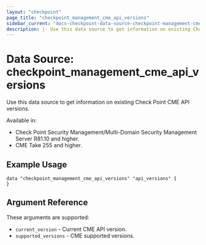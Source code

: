```yaml
---
layout: "checkpoint"
page_title: "checkpoint_management_cme_api_versions"
sidebar_current: "docs-checkpoint-data-source-checkpoint-management-cme-api-versions"
description: |- Use this data source to get information on existing Check Point CME API versions.
---
```


# Data Source: checkpoint_management_cme_api_versions

Use this data source to get information on existing Check Point CME API versions.

Available in:

- Check Point Security Management/Multi-Domain Security Management Server R81.10 and higher.
- CME Take 255 and higher.

## Example Usage

```hcl
data "checkpoint_management_cme_api_versions" "api_versions" {
}
```

## Argument Reference

These arguments are supported:

* `current_version` - Current CME API version.
* `supported_versions` - CME supported versions.
